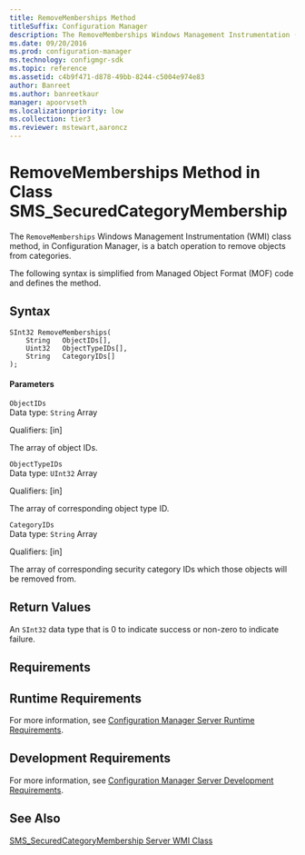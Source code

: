 ```yaml
---
title: RemoveMemberships Method
titleSuffix: Configuration Manager
description: The RemoveMemberships Windows Management Instrumentation (WMI) class method is a batch operation to remove objects from categories.
ms.date: 09/20/2016
ms.prod: configuration-manager
ms.technology: configmgr-sdk
ms.topic: reference
ms.assetid: c4b9f471-d878-49bb-8244-c5004e974e83
author: Banreet
ms.author: banreetkaur
manager: apoorvseth
ms.localizationpriority: low
ms.collection: tier3
ms.reviewer: mstewart,aaroncz 
---
```

# RemoveMemberships Method in Class SMS_SecuredCategoryMembership
The `RemoveMemberships` Windows Management Instrumentation (WMI) class method, in Configuration Manager, is a batch operation to remove objects from categories.  

 The following syntax is simplified from Managed Object Format (MOF) code and defines the method.  

## Syntax  

```  
SInt32 RemoveMemberships(  
    String   ObjectIDs[],  
    Uint32   ObjectTypeIDs[],  
    String   CategoryIDs[]  
);  
```  

#### Parameters  
 `ObjectIDs`  
 Data type: `String` Array  

 Qualifiers: [in]  

 The array of object IDs.  

 `ObjectTypeIDs`  
 Data type: `UInt32` Array  

 Qualifiers: [in]  

 The array of corresponding object type ID.  

 `CategoryIDs`  
 Data type: `String` Array  

 Qualifiers: [in]  

 The array of corresponding security category IDs which those objects will be removed from.  

## Return Values  
 An `SInt32` data type that is 0 to indicate success or non-zero to indicate failure.  

## Requirements  

## Runtime Requirements  
 For more information, see [Configuration Manager Server Runtime Requirements](../../../../../develop/core/reqs/server-runtime-requirements.md).  

## Development Requirements  
 For more information, see [Configuration Manager Server Development Requirements](../../../../../develop/core/reqs/server-development-requirements.md).  

## See Also  
 [SMS_SecuredCategoryMembership Server WMI Class](../../../../../develop/reference/core/servers/configure/sms_securedcategorymembership-server-wmi-class.md)
